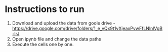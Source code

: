 # Instructions to run
1. Download and upload the data from goole drive - https://drive.google.com/drive/folders/1_e_vQx9t1vXjeaxPvwFfLNlnlVgB-lrJ
2. Open ipynb file and change the data paths
3. Execute the cells one by one.
